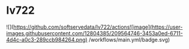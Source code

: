 # lv722

![](https://github.com/softservedata/lv722/actions![image](https://user-images.githubusercontent.com/12804385/209564746-3453a0ed-6711-4d4c-a0c3-289ccb984264.png)
/workflows/main.yml/badge.svg)
